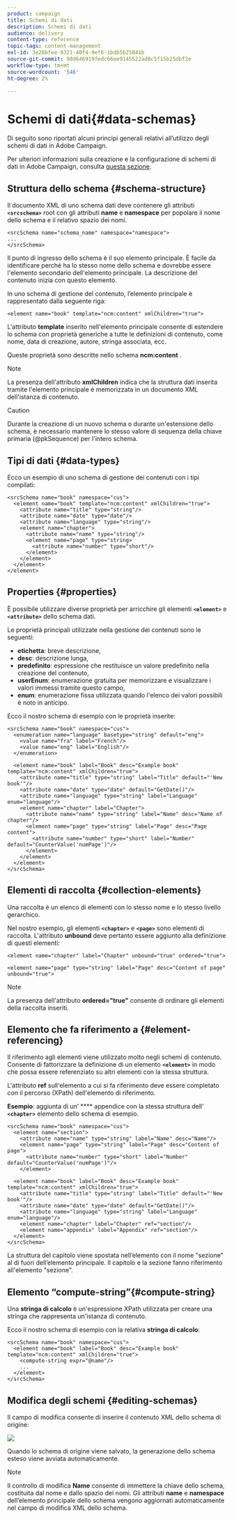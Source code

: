 ```yaml
---
product: campaign
title: Schemi di dati
description: Schemi di dati
audience: delivery
content-type: reference
topic-tags: content-management
exl-id: 3e28bfee-0321-40f4-9ef6-1bdb5b25041b
source-git-commit: 98d646919fedc66ee9145522ad0c5f15b25dbf2e
workflow-type: tm+mt
source-wordcount: '546'
ht-degree: 2%

---
```


# Schemi di dati{#data-schemas}

Di seguito sono riportati alcuni principi generali relativi all’utilizzo degli schemi di dati in Adobe Campaign.

Per ulteriori informazioni sulla creazione e la configurazione di schemi di dati in Adobe Campaign, consulta [questa sezione](../../configuration/using/about-schema-edition.md).

## Struttura dello schema {#schema-structure}

Il documento XML di uno schema dati deve contenere gli attributi **`<srcschema>`** root con gli attributi **name** e **namespace** per popolare il nome dello schema e il relativo spazio dei nomi.

```
<srcSchema name="schema_name" namespace="namespace">
...
</srcSchema>
```

Il punto di ingresso dello schema è il suo elemento principale. È facile da identificare perché ha lo stesso nome dello schema e dovrebbe essere l&#39;elemento secondario dell&#39;elemento principale. La descrizione del contenuto inizia con questo elemento.

In uno schema di gestione del contenuto, l’elemento principale è rappresentato dalla seguente riga:

```
<element name="book" template="ncm:content" xmlChildren="true">
```

L&#39;attributo **template** inserito nell&#39;elemento principale consente di estendere lo schema con proprietà generiche a tutte le definizioni di contenuto, come nome, data di creazione, autore, stringa associata, ecc.

Queste proprietà sono descritte nello schema **ncm:content** .

>[!NOTE]
>
>La presenza dell&#39;attributo **xmlChildren** indica che la struttura dati inserita tramite l&#39;elemento principale è memorizzata in un documento XML dell&#39;istanza di contenuto.

>[!CAUTION]
>
>Durante la creazione di un nuovo schema o durante un&#39;estensione dello schema, è necessario mantenere lo stesso valore di sequenza della chiave primaria (@pkSequence) per l&#39;intero schema.

## Tipi di dati {#data-types}

Ecco un esempio di uno schema di gestione dei contenuti con i tipi compilati:

```
<srcSchema name="book" namespace="cus">
  <element name="book" template="ncm:content" xmlChildren="true">
    <attribute name="title" type="string"/>
    <attribute name="date" type="date"/>
    <attribute name="language" type="string"/>
    <element name="chapter">
      <attribute name="name" type="string"/>
      <element name="page" type="string>
        <attribute name="number" type="short"/>
      </element>
    </element>
  </element>
</element>
```

## Properties {#properties}

È possibile utilizzare diverse proprietà per arricchire gli elementi **`<element>`** e **`<attribute>`** dello schema dati.

Le proprietà principali utilizzate nella gestione dei contenuti sono le seguenti:

* **etichetta**: breve descrizione,
* **desc**: descrizione lunga,
* **predefinito**: espressione che restituisce un valore predefinito nella creazione del contenuto,
* **userEnum**: enumerazione gratuita per memorizzare e visualizzare i valori immessi tramite questo campo,
* **enum**: enumerazione fissa utilizzata quando l&#39;elenco dei valori possibili è noto in anticipo.

Ecco il nostro schema di esempio con le proprietà inserite:

```
<srcSchema name="book" namespace="cus">
  <enumeration name="language" basetype="string" default="eng">    
    <value name="fra" label="French"/>    
    <value name="eng" label="English"/>   
  </enumeration>

  <element name="book" label="Book" desc="Example book" template="ncm:content" xmlChildren="true">
    <attribute name="title" type="string" label="Title" default="'New book'"/>
    <attribute name="date" type="date" default="GetDate()"/>
    <attribute name="language" type="string" label="Language" enum="language"/>
    <element name="chapter" label="Chapter">
      <attribute name="name" type="string" label="Name" desc="Name of chapter"/>
      <element name="page" type="string" label="Page" desc="Page content">
        <attribute name="number" type="short" label="Number" default="CounterValue('numPage')"/>
      </element>
    </element>
  </element>
</srcSchema>
```

## Elementi di raccolta {#collection-elements}

Una raccolta è un elenco di elementi con lo stesso nome e lo stesso livello gerarchico.

Nel nostro esempio, gli elementi **`<chapter>`** e **`<page>`** sono elementi di raccolta. L&#39;attributo **unbound** deve pertanto essere aggiunto alla definizione di questi elementi:

```
<element name="chapter" label="Chapter" unbound="true" ordered="true">
```

```
<element name="page" type="string" label="Page" desc="Content of page" unbound="true">
```

>[!NOTE]
>
>La presenza dell&#39;attributo **ordered=&quot;true&quot;** consente di ordinare gli elementi della raccolta inseriti.

## Elemento che fa riferimento a {#element-referencing}

Il riferimento agli elementi viene utilizzato molto negli schemi di contenuto. Consente di fattorizzare la definizione di un elemento **`<element>`** in modo che possa essere referenziato su altri elementi con la stessa struttura.

L&#39;attributo **ref** sull&#39;elemento a cui si fa riferimento deve essere completato con il percorso (XPath) dell&#39;elemento di riferimento.

**Esempio**: aggiunta di un’ **** appendice con la stessa struttura dell’ **`<chapter>`** elemento dello schema di esempio.

```
<srcSchema name="book" namespace="cus">
  <element name="section">
    <attribute name="name" type="string" label="Name" desc="Name"/>
    <element name="page" type="string" label="Page" desc="Content of page">
      <attribute name="number" type="short" label="Number" default="CounterValue('numPage')"/>
    </element>

  <element name="book" label="Book" desc="Example book" template="ncm:content" xmlChildren="true">
    <attribute name="title" type="string" label="Title" default="'New book'"/>
    <attribute name="date" type="date" default="GetDate()"/>
    <attribute name="language" type="string" label="Language" enum="language"/>
    <element name="chapter" label="Chapter" ref="section"/>
    <element name="appendix" label="Appendix" ref="section"/>
  </element>
</srcSchema>
```

La struttura del capitolo viene spostata nell’elemento con il nome &quot;sezione&quot; al di fuori dell’elemento principale. Il capitolo e la sezione fanno riferimento all&#39;elemento &quot;sezione&quot;.

## Elemento “compute-string”{#compute-string}

Una **stringa di calcolo** è un&#39;espressione XPath utilizzata per creare una stringa che rappresenta un&#39;istanza di contenuto.

Ecco il nostro schema di esempio con la relativa **stringa di calcolo**:

```
<srcSchema name="book" namespace="cus">
  <element name="book" label="Book" desc="Example book" template="ncm:content" xmlChildren="true">
    <compute-string expr="@name"/>
    ...
  </element>
</srcSchema>
```

## Modifica degli schemi {#editing-schemas}

Il campo di modifica consente di inserire il contenuto XML dello schema di origine:

![](assets/d_ncs_integration_schema_edition.png)

Quando lo schema di origine viene salvato, la generazione dello schema esteso viene avviata automaticamente.

>[!NOTE]
>
>Il controllo di modifica **Name** consente di immettere la chiave dello schema, costituita dal nome e dallo spazio dei nomi. Gli attributi **name** e **namespace** dell’elemento principale dello schema vengono aggiornati automaticamente nel campo di modifica XML dello schema.
